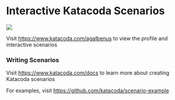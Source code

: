 # Interactive Katacoda Scenarios

[![](http://shields.katacoda.com/katacoda/agalbenus/count.svg)](https://www.katacoda.com/agalbenus "Get your profile on Katacoda.com")

Visit https://www.katacoda.com/agalbenus to view the profile and interactive scenarios

### Writing Scenarios
Visit https://www.katacoda.com/docs to learn more about creating Katacoda scenarios

For examples, visit https://github.com/katacoda/scenario-example
